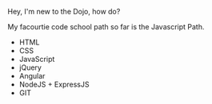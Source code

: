 Hey, I'm new to the Dojo, how do?

My facourtie code school path so far is the Javascript Path.

* HTML
* CSS
* JavaScript
* jQuery
* Angular
* NodeJS + ExpressJS
* GIT
